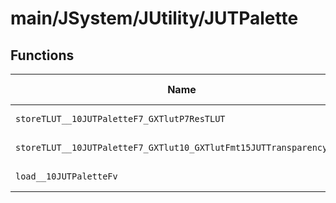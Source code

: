 # main/JSystem/JUtility/JUTPalette

## Functions

| Name | Address | Match % |
|------|---------|---------|
| `storeTLUT__10JUTPaletteF7_GXTlutP7ResTLUT` | `0x80418368` | :x: (0.0%) |
| `storeTLUT__10JUTPaletteF7_GXTlut10_GXTlutFmt15JUTTransparencyUsPv` | `0x804183F0` | :x: (0.0%) |
| `load__10JUTPaletteFv` | `0x80418414` | :x: (0.0%) |